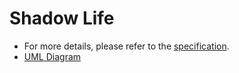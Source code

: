 # Shadow Life

* For more details, please refer to the [specification](p2_spec.pdf). 
* [UML Diagram](uml.pdf)
